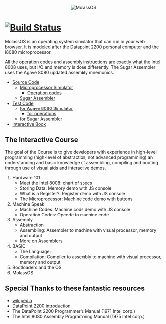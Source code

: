 <p align="center">
  <img src="https://raw.githubusercontent.com/alexbrjo/MolassOS/master/logo.png" alt="MolassOS"/>
</p>

[![Build Status](https://travis-ci.org/alexbrjo/MolassOS.svg?branch=master)](https://travis-ci.org/alexbrjo/MolassOS)
===============================
MolassOS is an operating system simulator that can run in your web browser. It 
is modeled after the Datapoint 2200 personal computer and the i8080 microprocessor.

All the operation codes and assembly instructions are exactly what the Intel 
8008 uses, but I/O and memory is done differently. The Sugar Assembler uses the 
Agave 8080 updated assembly mnemonics.

- [Source Code](src/) 
  - [Microprocessor Simulator](src/Agave8080) 
    - [Operation codes](src/Agave8080/instructions)
  - [Sugar Assembler](src/SugarAsm) 
- [Test Code](test/)
  - [for Agave 8080 Simulator](test/Agave8080) 
    - [for operations](test/Agave8080/instructions)
  - [for Sugar Assembler](test/SugarAsm) 
- [Interactive Book](test/) 

The Interactive Course
----------------------
The goal of the Course is to give developers with experience in high-level 
programming (high-level of abstraction, not advanced programming) an
understanding and basic knowledge of assembling, compiling and booting through 
use of visual aids and interactive demos.

1. Hardware 101
    * Meet the Intel 8008: chart of specs
    * Storing Data: Memory demo with JS console
    * What is a Register?: Register demo with JS console
    * The Microprocessor: Machine code demo with buttons
2. Machine Speak
    * Machine Codes: Machine code demo with JS console
    * Operation Codes: Opcode to machine code 
3. Assembly
    * Abstraction
    * Assembling: Assembler to machine with visual processor, memory and output
    * More on Assemblers
4. BASIC
    * The Language: 
    * Compilation: Compiler to assembly to machine with visual processor, memory and output
5. Bootloaders and the OS
6. MolassOS

Special Thanks to these fantastic resources
-------------------------------------------
* [wikipedia](https://en.wikipedia.org/wiki/BASIC)
* [DataPoint 2200 introduction](http://www.sbprojects.com/sbasm/dp2200.php)
* The DataPoint 2200 Programmer's Manual (1971 Intel corp.)
* The Intel 8080 Assembly Programming Manual (1975 Intel corp.)
